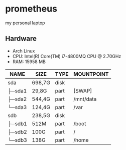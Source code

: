 # prometheus

my personal laptop

## Hardware

* Arch Linux
* CPU: Intel(R) Core(TM) i7-4800MQ CPU @ 2.70GHz
* RAM: 15958 MB 

|NAME   |SIZE |TYPE|MOUNTPOINT|
|-------|-----|----|----------|
|sda    |698,7G|disk|| 
├─sda1  | 29,8G|part|[SWAP]|
├─sda2  |544,4G|part| /mnt/data|
└─sda3  |124,4G|part| /var|
sdb     |238,5G|disk| |
├─sdb1  |  512M|part| /boot|
├─sdb2  |  100G|part| /|
└─sdb3  |  138G|part| /home|
